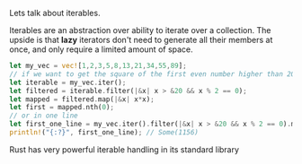 Lets talk about iterables.

Iterables are an abstraction over ability to iterate over a collection. The upside is that **lazy** iterators don't need to generate all their members at once, and only require a limited amount of space.

```rust
let my_vec = vec![1,2,3,5,8,13,21,34,55,89];
// if we want to get the square of the first even number higher than 20, we can do:
let iterable = my_vec.iter();
let filtered = iterable.filter(|&x| x > &20 && x % 2 == 0);
let mapped = filtered.map(|&x| x*x);
let first = mapped.nth(0);
// or in one line
let first_one_line = my_vec.iter().filter(|&x| x > &20 && x % 2 == 0).map(|x| x*x).nth(0);
println!("{:?}", first_one_line); // Some(1156)
```

Rust has very powerful iterable handling in its standard library